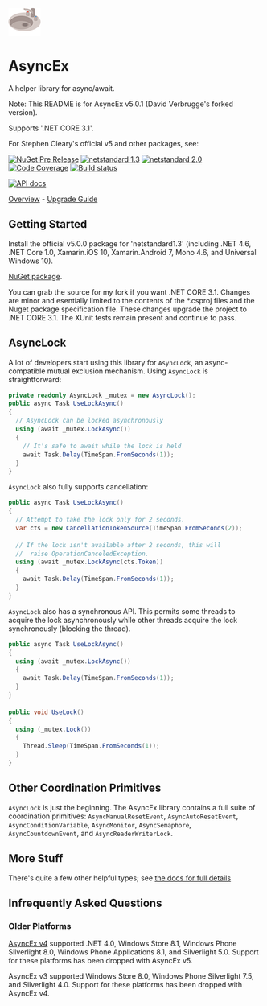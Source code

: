 ![Logo](asink.png)

# AsyncEx

A helper library for async/await.

Note: This README is for AsyncEx v5.0.1 (David Verbrugge's forked version). 


Supports '.NET CORE 3.1'.

For Stephen Cleary's official v5 and other packages, see:

[![NuGet Pre Release](https://img.shields.io/nuget/vpre/Nito.AsyncEx.svg)](https://www.nuget.org/packages/Nito.AsyncEx/) [![netstandard 1.3](https://img.shields.io/badge/netstandard-1.3-brightgreen.svg)](https://docs.microsoft.com/en-us/dotnet/standard/net-standard) [![netstandard 2.0](https://img.shields.io/badge/netstandard-2.0-brightgreen.svg)](https://docs.microsoft.com/en-us/dotnet/standard/net-standard) [![Code Coverage](https://coveralls.io/repos/github/StephenCleary/AsyncEx/badge.svg?branch=master)](https://coveralls.io/github/StephenCleary/AsyncEx?branch=master) [![Build status](https://ci.appveyor.com/api/projects/status/37edy7t2g377rojs/branch/master?svg=true)](https://ci.appveyor.com/project/StephenCleary/asyncex/branch/master)

[![API docs](https://img.shields.io/badge/reference%20docs-api-blue.svg)](http://dotnetapis.com/pkg/Nito.AsyncEx)

[Overview](doc/Home.md) - [Upgrade Guide](doc/upgrade.md)

## Getting Started

Install the official v5.0.0 package for 'netstandard1.3' (including .NET 4.6, .NET Core 1.0, Xamarin.iOS 10, Xamarin.Android 7, Mono 4.6, and Universal Windows 10).

[NuGet package](http://www.nuget.org/packages/Nito.AsyncEx).

You can grab the source for my fork if you want .NET CORE 3.1.  Changes are minor and esentially limited to the contents of the *.csproj files and the Nuget package specification file. These changes upgrade the project to .NET CORE 3.1. The XUnit tests remain present and continue to pass.

## AsyncLock

A lot of developers start using this library for `AsyncLock`, an async-compatible mutual exclusion mechanism. Using `AsyncLock` is straightforward:

```C#
private readonly AsyncLock _mutex = new AsyncLock();
public async Task UseLockAsync()
{
  // AsyncLock can be locked asynchronously
  using (await _mutex.LockAsync())
  {
    // It's safe to await while the lock is held
    await Task.Delay(TimeSpan.FromSeconds(1));
  }
}
```

`AsyncLock` also fully supports cancellation:

```C#
public async Task UseLockAsync()
{
  // Attempt to take the lock only for 2 seconds.
  var cts = new CancellationTokenSource(TimeSpan.FromSeconds(2));
  
  // If the lock isn't available after 2 seconds, this will
  //  raise OperationCanceledException.
  using (await _mutex.LockAsync(cts.Token))
  {
    await Task.Delay(TimeSpan.FromSeconds(1));
  }
}
```

`AsyncLock` also has a synchronous API. This permits some threads to acquire the lock asynchronously while other threads acquire the lock synchronously (blocking the thread).

```C#
public async Task UseLockAsync()
{
  using (await _mutex.LockAsync())
  {
    await Task.Delay(TimeSpan.FromSeconds(1));
  }
}

public void UseLock()
{
  using (_mutex.Lock())
  {
    Thread.Sleep(TimeSpan.FromSeconds(1));
  }
}
```

## Other Coordination Primitives

`AsyncLock` is just the beginning. The AsyncEx library contains a full suite of coordination primitives: `AsyncManualResetEvent`, `AsyncAutoResetEvent`, `AsyncConditionVariable`, `AsyncMonitor`, `AsyncSemaphore`, `AsyncCountdownEvent`, and `AsyncReaderWriterLock`.

## More Stuff

There's quite a few other helpful types; see [the docs for full details](doc)

## Infrequently Asked Questions

### Older Platforms

[AsyncEx v4](https://github.com/StephenCleary/AsyncEx/tree/v4) supported .NET 4.0, Windows Store 8.1, Windows Phone Silverlight 8.0, Windows Phone Applications 8.1, and Silverlight 5.0. Support for these platforms has been dropped with AsyncEx v5.

AsyncEx v3 supported Windows Store 8.0, Windows Phone Silverlight 7.5, and Silverlight 4.0. Support for these platforms has been dropped with AsyncEx v4.
